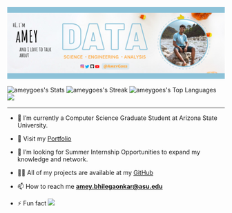   <!--  HeadLine -->
![alt text](./images/Amey.png)
  <!--  HeadLine Ends -->

  ![ameygoes's Stats](https://github-readme-stats.vercel.app/api?username=ztrimus&theme=highcontrast&show_icons=true&hide_border=false&count_private=true)
  ![ameygoes's Streak](https://github-readme-streak-stats.herokuapp.com/?user=ztrimus&theme=highcontrast&hide_border=false)
  ![ameygoes's Top Languages](https://github-readme-stats.vercel.app/api/top-langs/?username=ztrimus&theme=highcontrast&show_icons=true&hide_border=false&layout=compact)
  ![](https://hit.yhype.me/github/profile?user_id=39159923)

  <hr>  

  <!-- A bit about what I do? -->
  - 🔭 I’m currently a Computer Science Graduate Student at Arizona State University.

  - 🌱 Visit my [Portfolio](https://ameyportfolio.netlify.app/)
  
  - 👯 I’m looking for Summer Internship Opportunities to expand my knowledge and network.

  - 👨‍💻 All of my projects are available at my [GitHub](https://github.com/ameygoes)

  - 📫 How to reach me **amey.bhilegaonkar@asu.edu**

  - ⚡ Fun fact  ![](https://komarev.com/ghpvc/?username=ameygoes&style=for-the-badge)
  

